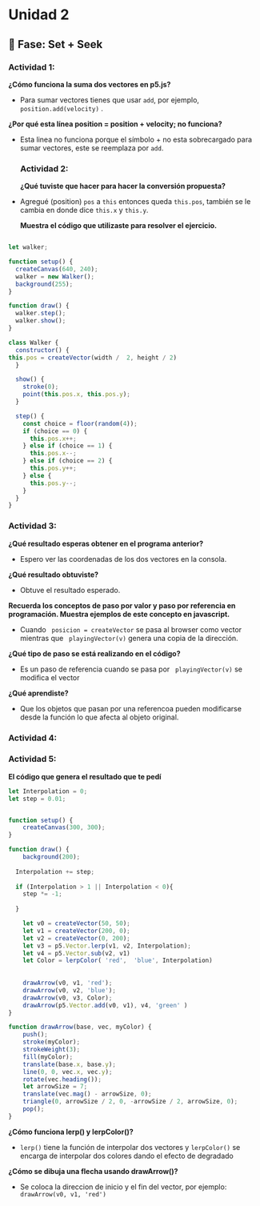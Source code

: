 # Unidad 2

## 🔎 Fase: Set + Seek

### Actividad 1: 

**¿Cómo funciona la suma dos vectores en p5.js?**
- Para sumar vectores tienes que usar ``add``, por ejemplo, ``position.add(velocity)`` .

**¿Por qué esta línea position = position + velocity; no funciona?**
- Esta linea no funciona porque el símbolo + no esta sobrecargado para sumar vectores, este se reemplaza por ``add``.

  ### Actividad 2:

  **¿Qué tuviste que hacer para hacer la conversión propuesta?**
- Agregué (position) ``pos`` a ``this`` entonces queda ``this.pos``, también se le cambia en donde dice ``this.x`` y ``this.y``.

  **Muestra el código que utilizaste para resolver el ejercicio.**

```javascript

let walker;

function setup() {
  createCanvas(640, 240);
  walker = new Walker();
  background(255);
}

function draw() {
  walker.step();
  walker.show();
}

class Walker {
  constructor() {
this.pos = createVector(width /  2, height / 2)
  }

  show() {
    stroke(0);
    point(this.pos.x, this.pos.y);
  }

  step() {
    const choice = floor(random(4));
    if (choice == 0) {
      this.pos.x++;
    } else if (choice == 1) {
      this.pos.x--;
    } else if (choice == 2) {
      this.pos.y++;
    } else {
      this.pos.y--;
    }
  }
}
```

### Actividad 3:

**¿Qué resultado esperas obtener en el programa anterior?**
- Espero ver las coordenadas de los dos vectores en la consola.

**¿Qué resultado obtuviste?**
- Obtuve el resultado esperado.

**Recuerda los conceptos de paso por valor y paso por referencia en programación. Muestra ejemplos de este concepto en javascript.**
- Cuando `` posicion = createVector`` se pasa al browser como vector mientras que `` playingVector(v)`` genera una copia de la dirección.

**¿Qué tipo de paso se está realizando en el código?**
- Es un paso de referencia cuando se pasa por `` playingVector(v)`` se modifica el vector

**¿Qué aprendiste?**
- Que los objetos que pasan por una referencoa pueden modificarse desde la función lo que afecta al objeto original.

### Actividad 4: 


### Actividad 5:

**El código que genera el resultado que te pedí**

```javascript
let Interpolation = 0;
let step = 0.01;


function setup() {
    createCanvas(300, 300);
}

function draw() {
    background(200);
  
  Interpolation += step;
  
  if (Interpolation > 1 || Interpolation < 0){
    step *= -1;
    
  }

    let v0 = createVector(50, 50);
    let v1 = createVector(200, 0);
    let v2 = createVector(0, 200);
    let v3 = p5.Vector.lerp(v1, v2, Interpolation);
    let v4 = p5.Vector.sub(v2, v1)  
    let Color = lerpColor( 'red',  'blue', Interpolation)
    
    
    drawArrow(v0, v1, 'red');
    drawArrow(v0, v2, 'blue');
    drawArrow(v0, v3, Color);
    drawArrow(p5.Vector.add(v0, v1), v4, 'green' )
}

function drawArrow(base, vec, myColor) {
    push();
    stroke(myColor);
    strokeWeight(3);
    fill(myColor);
    translate(base.x, base.y);
    line(0, 0, vec.x, vec.y);
    rotate(vec.heading());
    let arrowSize = 7;
    translate(vec.mag() - arrowSize, 0);
    triangle(0, arrowSize / 2, 0, -arrowSize / 2, arrowSize, 0);
    pop();
}
```

**¿Cómo funciona lerp() y lerpColor()?**

- ``lerp()`` tiene la función de interpolar dos vectores y ``lerpColor()`` se encarga de interpolar dos colores dando el efecto de degradado

**¿Cómo se dibuja una flecha usando drawArrow()?** 

- Se coloca la direccion de inicio y el fin del vector, por ejemplo: `` drawArrow(v0, v1, 'red')``
